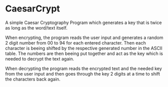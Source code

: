 # CaesarCrypt
A simple Caesar Cryptography Program which generates a key that is twice as long as the word/text itself.

When encrypting, the program reads the user input and generates a random 2 digit number from 00 to 94 for each entered character.
Then each character is beeing shifted by the respective generated number in the ASCII table.
The numbers are then beeing put together and act as the key which is needed to decrypt the text again.

When decrypting the program reads the encrypted text and the needed key from the user input and then goes through the key
2 digits at a time to shift the characters back again.
